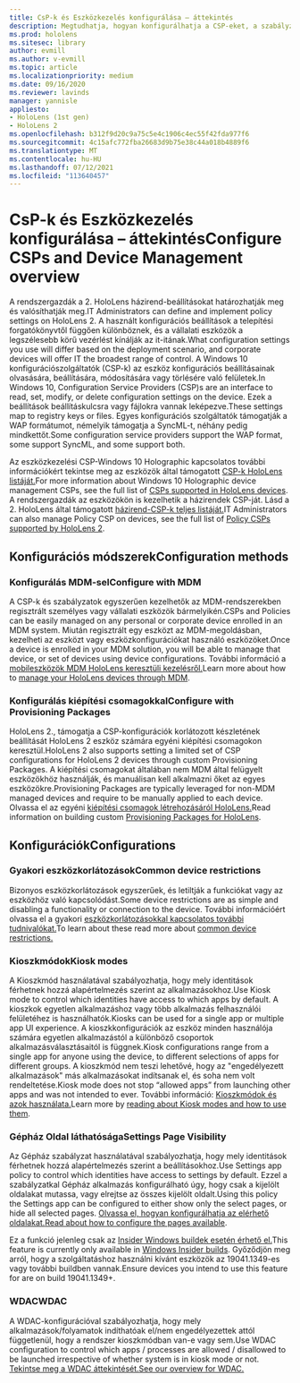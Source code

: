 ```yaml
---
title: CsP-k és Eszközkezelés konfigurálása – áttekintés
description: Megtudhatja, hogyan konfigurálhatja a CSP-eket, a szabályzatokat és az eszközkezelést Eszközkezelés és kiépítési csomagokkal.
ms.prod: hololens
ms.sitesec: library
author: evmill
ms.author: v-evmill
ms.topic: article
ms.localizationpriority: medium
ms.date: 09/16/2020
ms.reviewer: lavinds
manager: yannisle
appliesto:
- HoloLens (1st gen)
- HoloLens 2
ms.openlocfilehash: b312f9d20c9a75c5e4c1906c4ec55f42fda977f6
ms.sourcegitcommit: 4c15afc772fba26683d9b75e38c44a018b4889f6
ms.translationtype: MT
ms.contentlocale: hu-HU
ms.lasthandoff: 07/12/2021
ms.locfileid: "113640457"
---
```

# <a name="configure-csps-and-device-management-overview"></a><span data-ttu-id="439e1-103">CsP-k és Eszközkezelés konfigurálása – áttekintés</span><span class="sxs-lookup"><span data-stu-id="439e1-103">Configure CSPs and Device Management overview</span></span>

<span data-ttu-id="439e1-104">A rendszergazdák a 2. HoloLens házirend-beállításokat határozhatják meg és valósíthatják meg.</span><span class="sxs-lookup"><span data-stu-id="439e1-104">IT Administrators can define and implement policy settings on HoloLens 2.</span></span> <span data-ttu-id="439e1-105">A használt konfigurációs beállítások a telepítési forgatókönyvtől függően különböznek, és a vállalati eszközök a legszélesebb körű vezérlést kínálják az it-itának.</span><span class="sxs-lookup"><span data-stu-id="439e1-105">What configuration settings you use will differ based on the deployment scenario, and corporate devices will offer IT the broadest range of control.</span></span> <span data-ttu-id="439e1-106">A Windows 10 konfigurációszolgáltatók (CSP-k) az eszköz konfigurációs beállításainak olvasására, beállítására, módosítására vagy törlésére való felületek.</span><span class="sxs-lookup"><span data-stu-id="439e1-106">In Windows 10, Configuration Service Providers (CSP)s are an interface to read, set, modify, or delete configuration settings on the device.</span></span> <span data-ttu-id="439e1-107">Ezek a beállítások beállításkulcsra vagy fájlokra vannak leképezve.</span><span class="sxs-lookup"><span data-stu-id="439e1-107">These settings map to registry keys or files.</span></span> <span data-ttu-id="439e1-108">Egyes konfigurációs szolgáltatók támogatják a WAP formátumot, némelyik támogatja a SyncML-t, néhány pedig mindkettőt.</span><span class="sxs-lookup"><span data-stu-id="439e1-108">Some configuration service providers support the WAP format, some support SyncML, and some support both.</span></span>

<span data-ttu-id="439e1-109">Az eszközkezelési CSP-Windows 10 Holographic kapcsolatos további információkért tekintse meg az eszközök által támogatott [CSP-k HoloLens listáját.](/windows/client-management/mdm/configuration-service-provider-reference#hololens)</span><span class="sxs-lookup"><span data-stu-id="439e1-109">For more information about Windows 10 Holographic device management CSPs, see the full list of [CSPs supported in HoloLens devices](/windows/client-management/mdm/configuration-service-provider-reference#hololens).</span></span>
<span data-ttu-id="439e1-110">A rendszergazdák az eszközökön is kezelhetik a házirendek CSP-ját. Lásd a 2. HoloLens által támogatott [házirend-CSP-k teljes listáját.](/windows/client-management/mdm/policy-csps-supported-by-hololens2)</span><span class="sxs-lookup"><span data-stu-id="439e1-110">IT Administrators can also manage Policy CSP on devices, see the full list of [Policy CSPs supported by HoloLens 2](/windows/client-management/mdm/policy-csps-supported-by-hololens2).</span></span>

## <a name="configuration-methods"></a><span data-ttu-id="439e1-111">Konfigurációs módszerek</span><span class="sxs-lookup"><span data-stu-id="439e1-111">Configuration methods</span></span>

### <a name="configure-with-mdm"></a><span data-ttu-id="439e1-112">Konfigurálás MDM-sel</span><span class="sxs-lookup"><span data-stu-id="439e1-112">Configure with MDM</span></span>

<span data-ttu-id="439e1-113">A CSP-k és szabályzatok egyszerűen kezelhetők az MDM-rendszerekben regisztrált személyes vagy vállalati eszközök bármelyikén.</span><span class="sxs-lookup"><span data-stu-id="439e1-113">CSPs and Policies can be easily managed on any personal or corporate device enrolled in an MDM system.</span></span> <span data-ttu-id="439e1-114">Miután regisztrált egy eszközt az MDM-megoldásban, kezelheti az eszközt vagy eszközkonfigurációkat használó eszközöket.</span><span class="sxs-lookup"><span data-stu-id="439e1-114">Once a device is enrolled in your MDM solution, you will be able to manage that device, or set of devices using device configurations.</span></span> <span data-ttu-id="439e1-115">További információ a [mobileszközök MDM HoloLens keresztüli kezelésről.](hololens-mdm-configure.md)</span><span class="sxs-lookup"><span data-stu-id="439e1-115">Learn more about how to [manage your HoloLens devices through MDM](hololens-mdm-configure.md).</span></span>

### <a name="configure-with-provisioning-packages"></a><span data-ttu-id="439e1-116">Konfigurálás kiépítési csomagokkal</span><span class="sxs-lookup"><span data-stu-id="439e1-116">Configure with Provisioning Packages</span></span>

<span data-ttu-id="439e1-117">HoloLens 2., támogatja a CSP-konfigurációk korlátozott készletének beállítását HoloLens 2 eszköz számára egyéni kiépítési csomagokon keresztül.</span><span class="sxs-lookup"><span data-stu-id="439e1-117">HoloLens 2 also supports setting a limited set of CSP configurations for HoloLens 2 devices through custom Provisioning Packages.</span></span> <span data-ttu-id="439e1-118">A kiépítési csomagokat általában nem MDM által felügyelt eszközökhöz használják, és manuálisan kell alkalmazni őket az egyes eszközökre.</span><span class="sxs-lookup"><span data-stu-id="439e1-118">Provisioning Packages are typically leveraged for non-MDM managed devices and require to be manually applied to each device.</span></span> <span data-ttu-id="439e1-119">Olvassa el az egyéni [kiépítési csomagok létrehozásáról HoloLens.](hololens-provisioning.md)</span><span class="sxs-lookup"><span data-stu-id="439e1-119">Read information on building custom [Provisioning Packages for HoloLens](hololens-provisioning.md).</span></span>

## <a name="configurations"></a><span data-ttu-id="439e1-120">Konfigurációk</span><span class="sxs-lookup"><span data-stu-id="439e1-120">Configurations</span></span>

### <a name="common-device-restrictions"></a><span data-ttu-id="439e1-121">Gyakori eszközkorlátozások</span><span class="sxs-lookup"><span data-stu-id="439e1-121">Common device restrictions</span></span>

<span data-ttu-id="439e1-122">Bizonyos eszközkorlátozások egyszerűek, és letiltják a funkciókat vagy az eszközhöz való kapcsolódást.</span><span class="sxs-lookup"><span data-stu-id="439e1-122">Some device restrictions are as simple and disabling a functionality or connection to the device.</span></span> <span data-ttu-id="439e1-123">További információért olvassa el a gyakori [eszközkorlátozásokkal kapcsolatos további tudnivalókat.](hololens-common-device-restrictions.md)</span><span class="sxs-lookup"><span data-stu-id="439e1-123">To learn about these read more about [common device restrictions.](hololens-common-device-restrictions.md)</span></span>

### <a name="kiosk-modes"></a><span data-ttu-id="439e1-124">Kioszkmódok</span><span class="sxs-lookup"><span data-stu-id="439e1-124">Kiosk modes</span></span>

<span data-ttu-id="439e1-125">A Kioszkmód használatával szabályozhatja, hogy mely identitások férhetnek hozzá alapértelmezés szerint az alkalmazásokhoz.</span><span class="sxs-lookup"><span data-stu-id="439e1-125">Use Kiosk mode to control which identities have access to which apps by default.</span></span> <span data-ttu-id="439e1-126">A kioszkok egyetlen alkalmazáshoz vagy több alkalmazás felhasználói felületéhez is használhatók.</span><span class="sxs-lookup"><span data-stu-id="439e1-126">Kiosks can be used for a single app or multiple app UI experience.</span></span> <span data-ttu-id="439e1-127">A kioszkkonfigurációk az eszköz minden használója számára egyetlen alkalmazástól a különböző csoportok alkalmazásválasztásaitól is függnek.</span><span class="sxs-lookup"><span data-stu-id="439e1-127">Kiosk configurations range from a single app for anyone using the device, to different selections of apps for different groups.</span></span> <span data-ttu-id="439e1-128">A kioszkmód nem teszi lehetővé, hogy az "engedélyezett alkalmazások" más alkalmazásokat indítsanak el, és soha nem volt rendeltetése.</span><span class="sxs-lookup"><span data-stu-id="439e1-128">Kiosk mode does not stop “allowed apps” from launching other apps and was not intended to ever.</span></span> <span data-ttu-id="439e1-129">További információ: [Kioszkmódok és azok használata.](hololens-kiosk.md)</span><span class="sxs-lookup"><span data-stu-id="439e1-129">Learn more by [reading about Kiosk modes and how to use them](hololens-kiosk.md).</span></span>

### <a name="settings-page-visibility"></a><span data-ttu-id="439e1-130">Gépház Oldal láthatósága</span><span class="sxs-lookup"><span data-stu-id="439e1-130">Settings Page Visibility</span></span>

<span data-ttu-id="439e1-131">Az Gépház szabályzat használatával szabályozhatja, hogy mely identitások férhetnek hozzá alapértelmezés szerint a beállításokhoz.</span><span class="sxs-lookup"><span data-stu-id="439e1-131">Use Settings app policy to control which identities have access to settings by default.</span></span> <span data-ttu-id="439e1-132">Ezzel a szabályzatkal Gépház alkalmazás konfigurálható úgy, hogy csak a kijelölt oldalakat mutassa, vagy elrejtse az összes kijelölt oldalt.</span><span class="sxs-lookup"><span data-stu-id="439e1-132">Using this policy the Settings app can be configured to either show only the select pages, or hide all selected pages.</span></span> <span data-ttu-id="439e1-133">[Olvassa el, hogyan konfigurálhatja az elérhető oldalakat.](settings-uri-list.md)</span><span class="sxs-lookup"><span data-stu-id="439e1-133">[Read about how to configure the pages available](settings-uri-list.md).</span></span>

<span data-ttu-id="439e1-134">Ez a funkció jelenleg csak az [Insider Windows buildek esetén érhető el.](hololens-insider.md)</span><span class="sxs-lookup"><span data-stu-id="439e1-134">This feature is currently only available in [Windows Insider builds](hololens-insider.md).</span></span> <span data-ttu-id="439e1-135">Győződjön meg arról, hogy a szolgáltatáshoz használni kívánt eszközök az 19041.1349-es vagy további buildben vannak.</span><span class="sxs-lookup"><span data-stu-id="439e1-135">Ensure devices you intend to use this feature for are on build 19041.1349+.</span></span>

### <a name="wdac"></a><span data-ttu-id="439e1-136">WDAC</span><span class="sxs-lookup"><span data-stu-id="439e1-136">WDAC</span></span>

<span data-ttu-id="439e1-137">A WDAC-konfigurációval szabályozhatja, hogy mely alkalmazások/folyamatok indíthatóak el/nem engedélyezettek attól függetlenül, hogy a rendszer kioszkmódban van-e vagy sem.</span><span class="sxs-lookup"><span data-stu-id="439e1-137">Use WDAC configuration to control which apps / processes are allowed / disallowed to be launched irrespective of whether system is in kiosk mode or not.</span></span>
[<span data-ttu-id="439e1-138">Tekintse meg a WDAC áttekintését.</span><span class="sxs-lookup"><span data-stu-id="439e1-138">See our overview for WDAC.</span></span>](windows-defender-application-control-wdac.md)
